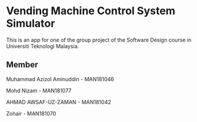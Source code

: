 # Vending Machine Control System Simulator
This is an app for one of the group project of the Software Design course in Universiti Teknologi Malaysia.

## Member

Muhammad Azizol Aminuddin - MAN181046

Mohd Nizam - MAN181077

AHMAD AWSAF-UZ-ZAMAN - MAN181042

Zohair - MAN181070
